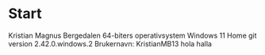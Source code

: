# Start
Kristian Magnus Bergedalen
64-biters operativsystem Windows 11 Home
git version 2.42.0.windows.2
Brukernavn: KristianMB13
hola
halla

